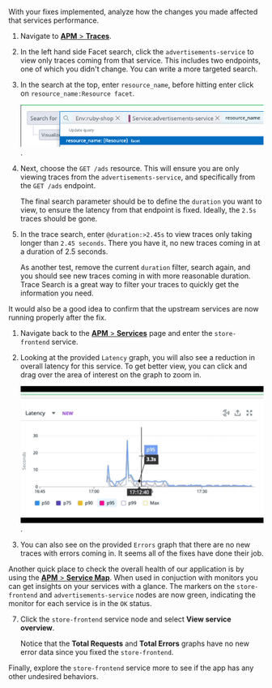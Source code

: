 With your fixes implemented, analyze how the changes you made affected that services performance.

1. Navigate to <a href="https://app.datadoghq.com/apm/traces?query=env%3Aintro-apm" target="_datadog">**APM** > **Traces**</a>. 

2. In the left hand side Facet search, click the `advertisements-service` to view only traces coming from that service. This includes two endpoints, one of which you didn't change. You can write a more targeted search.

3. In the search at the top, enter `resource_name`, before hitting enter click on `resource_name:Resource facet`. 

    ![Resource](./assets/resource_name.png).

4. Next, choose the `GET /ads` resource. This will ensure you are only viewing traces from the `advertisements-service`, and specifically from the `GET /ads` endpoint. 

    The final search parameter should be to define the `duration` you want to view, to ensure the latency from that endpoint is fixed. Ideally, the `2.5s` traces should be gone.

5. In the trace search, enter `@duration:>2.45s` to view traces only taking longer than `2.45 seconds`. There you have it, no new traces coming in at a duration of 2.5 seconds. 

    As another test, remove the current `duration` filter, search again, and you should see new traces coming in with more reasonable duration. Trace Search is a great way to filter your traces to quickly get the information you need.

It would also be a good idea to confirm that the upstream services are now running properly after the fix.

1. Navigate back to the <a href="https://app.datadoghq.com/apm/services?env=intro-apm" target="_datadog">**APM** > **Services**</a> page and enter the `store-frontend` service. 

1. Looking at the provided `Latency` graph, you will also see a reduction in overall latency for this service. To get better view, you can click and drag over the area of interest on the graph to zoom in. 

    ![Latency Fix](./assets/fixed-latency-zoom.gif).

1. You can also see on the provided `Errors` graph that there are no new traces with errors coming in. It seems all of the fixes have done their job.

Another quick place to check the overall health of our application is by using the <a href="https://app.datadoghq.com/apm/map" target="_datadog">**APM** > **Service Map**</a>. When used in conjuction with monitors you can get insights on your services with a glance. The markers on the `store-frontend` and `advertisements-service` nodes are now green, indicating the monitor for each service is in the `OK` status.

7. Click the `store-frontend` service node and select **View service overview**. 

    Notice that the **Total Requests** and **Total Errors** graphs have no new error data since you fixed the `store-frontend`.

Finally, explore the `store-frontend` service more to see if the app has any other undesired behaviors.